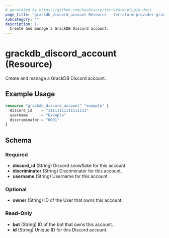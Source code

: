 ```yaml
---
# generated by https://github.com/hashicorp/terraform-plugin-docs
page_title: "grackdb_discord_account Resource - terraform-provider-grackdb"
subcategory: ""
description: |-
  Create and manage a GrackDB Discord account.
---
```


# grackdb_discord_account (Resource)

Create and manage a GrackDB Discord account.

## Example Usage

```terraform
resource "grackdb_discord_account" "example" {
  discord_id    = "11111111111111111"
  username      = "Example"
  discriminator = "0001"
}
```

<!-- schema generated by tfplugindocs -->
## Schema

### Required

- **discord_id** (String) Discord snowflake for this account.
- **discriminator** (String) Discriminator for this account.
- **username** (String) Username for this account.

### Optional

- **owner** (String) ID of the User that owns this account.

### Read-Only

- **bot** (String) ID of the bot that owns this account.
- **id** (String) Unique ID for this Discord account.


